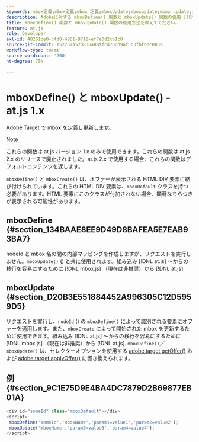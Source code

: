 ```yaml
---
keywords: mbox定義;mbox定義;mbox 定義;mboxUpdate;mboxupdate;mbox update;at.js;関数
description: Adobeに対する mboxDefine() 関数と mboxUpdate() 関数の使用 [!DNL Target] at.js JavaScript ライブラリを使用して、mbox を定義または更新します。 (at.js 1.x)
title: mboxDefine() 関数と mboxUpdate() 関数の使用方法を教えてください。
feature: at.js
role: Developer
exl-id: 48261be0-c4d0-4961-9712-ef7e0d2cb1c0
source-git-commit: 152257a52d836a88ffcd76cd9af5b3fbfbdc0839
workflow-type: tm+mt
source-wordcount: '200'
ht-degree: 75%

---
```


# mboxDefine() と mboxUpdate() - at.js 1.x

Adobe Target で mbox を定義し更新します。

>[!NOTE]
>
>これらの関数は at.js バージョン 1.*x* のみで使用できます。これらの関数は at.js 2.x のリリースで廃止されました。at.js 2.x で使用する場合、これらの関数はデフォルトコンテンツを返します。

`mboxDefine()` と `mboxCreate()` は、オファーが表示される HTML DIV 要素に結び付けられています。これらの HTML DIV 要素は、`mboxDefault` クラスを持つ必要があります。HTML 要素にこのクラスが付加されない場合、顕著なちらつきが表示される可能性があります。

## mboxDefine {#section_134BAAE8EE9D49D8BAFEA5E7EAB93BA7}

nodeId と mbox 名の間の内部マッピングを作成しますが、リクエストを実行しません。`mboxUpdate()` () と共に使用されます。組み込み [!DNL at.js] ～からの移行を容易にするために [!DNL mbox.js] （現在は非推奨）から [!DNL at.js].

## mboxUpdate {#section_D20B3E551884452A996305C12D5959D5}

リクエストを実行し、`nodeId` () の `mboxDefine()` によって識別される要素にオファーを適用します。また、`mboxCreate` によって開始された mbox を更新するために使用できます。組み込み [!DNL at.js] ～からの移行を容易にするために [!DNL mbox.js] （現在は非推奨）から [!DNL at.js]. `mboxDefine()`／`mboxUpdate()` は、セレクターオプションを使用する [adobe.target.getOffer()](/help/main/c-implementing-target/c-implementing-target-for-client-side-web/adobe-target-getoffer.md) および [adobe.target.applyOffer()](/help/main/c-implementing-target/c-implementing-target-for-client-side-web/adobe-target-applyoffer.md) に置き換えられます。

## 例 {#section_9C1E75D9E4BA4DC7879D2B69877EB01A}

```javascript
<div id="someId" class="mboxDefault"></div> 
<script> 
 mboxDefine('someId','mboxName','param1=value1','param2=value2'); 
 mboxUpdate('mboxName','param3=value3','param4=value4'); 
</script>
```

